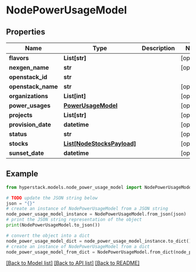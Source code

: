 # NodePowerUsageModel


## Properties

Name | Type | Description | Notes
------------ | ------------- | ------------- | -------------
**flavors** | **List[str]** |  | [optional] 
**nexgen_name** | **str** |  | [optional] 
**openstack_id** | **str** |  | 
**openstack_name** | **str** |  | [optional] 
**organizations** | **List[int]** |  | [optional] 
**power_usages** | [**PowerUsageModel**](PowerUsageModel.md) |  | [optional] 
**projects** | **List[str]** |  | [optional] 
**provision_date** | **datetime** |  | [optional] 
**status** | **str** |  | [optional] 
**stocks** | [**List[NodeStocksPayload]**](NodeStocksPayload.md) |  | [optional] 
**sunset_date** | **datetime** |  | [optional] 

## Example

```python
from hyperstack.models.node_power_usage_model import NodePowerUsageModel

# TODO update the JSON string below
json = "{}"
# create an instance of NodePowerUsageModel from a JSON string
node_power_usage_model_instance = NodePowerUsageModel.from_json(json)
# print the JSON string representation of the object
print(NodePowerUsageModel.to_json())

# convert the object into a dict
node_power_usage_model_dict = node_power_usage_model_instance.to_dict()
# create an instance of NodePowerUsageModel from a dict
node_power_usage_model_from_dict = NodePowerUsageModel.from_dict(node_power_usage_model_dict)
```
[[Back to Model list]](../README.md#documentation-for-models) [[Back to API list]](../README.md#documentation-for-api-endpoints) [[Back to README]](../README.md)


